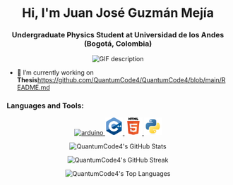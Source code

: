 <h1 align="center">Hi, I'm Juan José Guzmán Mejía</h1>
<h3 align="center">Undergraduate Physics Student at Universidad de los Andes (Bogotá, Colombia)</h3>

<p align="center">
  <img src="https://i.redd.it/lhnvupvps4h91.gif" alt="GIF description" width="500" height="250" />
</p>

- 🔭 I’m currently working on **Thesis**https://github.com/QuantumCode4/QuantumCode4/blob/main/README.md

<p align="center">
<h3 align="left">Languages and Tools:</h3>
</p>

<p align="center">
<a href="https://www.arduino.cc/" target="_blank" rel="noreferrer"> <img src="https://cdn.worldvectorlogo.com/logos/arduino-1.svg" alt="arduino" width="40" height="40"/> </a> <a href="https://www.w3schools.com/cpp/" target="_blank" rel="noreferrer"> <img src="https://raw.githubusercontent.com/devicons/devicon/master/icons/cplusplus/cplusplus-original.svg" alt="cplusplus" width="40" height="40"/> </a> <a href="https://www.w3.org/html/" target="_blank" rel="noreferrer"> <img src="https://raw.githubusercontent.com/devicons/devicon/master/icons/html5/html5-original-wordmark.svg" alt="html5" width="40" height="40"/> </a> <a href="https://www.python.org" target="_blank" rel="noreferrer"> <img src="https://raw.githubusercontent.com/devicons/devicon/master/icons/python/python-original.svg" alt="python" width="40" height="40"/> </a> </p>

<p align="center">
  <img src="https://github-readme-stats.vercel.app/api?username=QuantumCode4&theme=vue-dark&show_icons=true&hide_border=true&count_private=true" alt="QuantumCode4's GitHub Stats" />
</p>

<p align="center">
  <img src="https://github-readme-streak-stats.herokuapp.com/?user=QuantumCode4&theme=vue-dark&hide_border=true" alt="QuantumCode4's GitHub Streak" />
</p>

<p align="center">
  <img src="https://github-readme-stats.vercel.app/api/top-langs/?username=QuantumCode4&theme=vue-dark&show_icons=true&hide_border=true&layout=compact" alt="QuantumCode4's Top Languages" />
</p>
